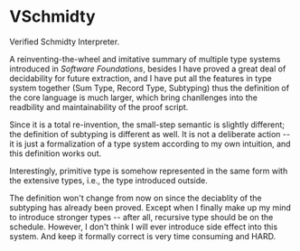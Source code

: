 # VSchmidty
Verified Schmidty Interpreter.

A reinventing-the-wheel and imitative summary of multiple type systems introduced in *Software Foundations*, besides I have proved a great deal of decidability for future extraction, and I have put all the features in type system together (Sum Type, Record Type, Subtyping) thus the definition of the core language is much larger, which bring chanllenges into the readbility and maintainability of the proof script.

Since it is a total re-invention, the small-step semantic is slightly different; the definition of subtyping is different as well. It is not a deliberate action -- it is just a formalization of a type system according to my own intuition, and this definition works out.

Interestingly, primitive type is somehow represented in the same form with the extensive types, i.e., the type introduced outside.

The definition won't change from now on since the deciablity of the subtyping has already been proved. Except when I finally make up my mind to introduce stronger types -- after all, recursive type should be on the schedule. However, I don't think I will ever introduce side effect into this system. 
And keep it formally correct is very time consuming and HARD.
